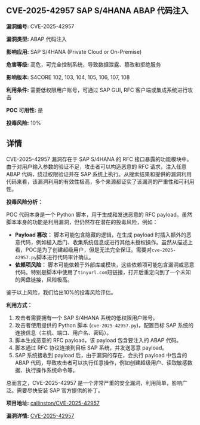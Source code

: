 ## CVE-2025-42957 SAP S/4HANA ABAP 代码注入

**漏洞编号:** CVE-2025-42957

**漏洞类型:** ABAP 代码注入

**影响应用:** SAP S/4HANA (Private Cloud or On-Premise)

**危害等级:** 高危，可完全控制系统，导致数据泄露、篡改和拒绝服务

**影响版本:** S4CORE 102, 103, 104, 105, 106, 107, 108

**利用条件:** 需要低权限用户账号，可通过 SAP GUI, RFC 客户端或集成系统进行攻击

**POC 可用性:** 是

**投毒风险:** 10%

## 详情

CVE-2025-42957 漏洞存在于 SAP S/4HANA 的 RFC 接口暴露的功能模块中。由于对用户输入参数的验证不足，攻击者可以构造恶意的 RFC 请求，注入任意 ABAP 代码，绕过权限验证并在 SAP 系统上执行。从搜索结果和提供的漏洞利用代码来看，该漏洞利用的有效性极高，多个来源都证实了该漏洞的严重性和可利用性。

**投毒风险分析：**

POC 代码本身是一个 Python 脚本，用于生成和发送恶意的 RFC payload。虽然脚本本身的功能是利用漏洞，但仍然存在潜在的投毒风险，例如：

*   **Payload 篡改：** 脚本可能包含隐藏的逻辑，在生成 payload 时插入额外的恶意代码，例如植入后门、收集系统信息或进行其他未授权操作。虽然从描述上看，POC是为了创建超级用户，但是无法完全保证。需要对`cve-2025-42957.py`脚本进行代码审计确认。
*   **依赖项风险：** 脚本可能依赖于外部库或模块，这些依赖项可能包含漏洞或恶意代码。特别是脚本中使用了`tinyurl.com`短链接，打开后重定向到了一个未知的网盘链接，风险极高。

鉴于以上风险，我们给出10%的投毒风险评估。

**利用方式：**

1.  攻击者需要拥有一个 SAP S/4HANA 系统的低权限用户账号。
2.  攻击者使用提供的 Python 脚本 (`cve-2025-42957.py`)，配置目标 SAP 系统的连接信息（主机、端口、用户名、密码）。
3.  脚本生成恶意的 RFC payload，该 payload 包含要注入的 ABAP 代码。
4.  脚本通过 RFC 协议连接到目标 SAP 系统，并发送恶意 payload。
5.  SAP 系统接收到 payload 后，由于漏洞的存在，会执行 payload 中包含的 ABAP 代码，导致攻击者可以执行任意操作，例如创建超级用户、读取敏感数据、执行操作系统命令等。

总而言之，CVE-2025-42957 是一个非常严重的安全漏洞，利用简单，影响广泛。需要尽快安装 SAP 官方提供的补丁。

**项目地址:** [callinston/CVE-2025-42957](https://github.com/callinston/CVE-2025-42957)

**漏洞详情:** [CVE-2025-42957](https://nvd.nist.gov/vuln/detail/CVE-2025-42957)